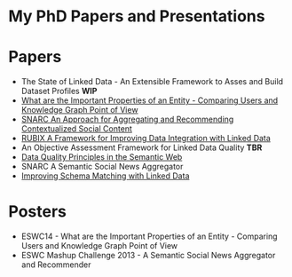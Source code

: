 My PhD Papers and Presentations
===

Papers
======
- The State of Linked Data - An Extensible Framework to Asses and Build Dataset Profiles **WIP**
- [What are the Important Properties of an Entity - Comparing Users and Knowledge Graph Point of View](http://2014.eswc-conferences.org/sites/default/files/eswc2014pd_submission_98.pdf)
- [SNARC An Approach for Aggregating and Recommending Contextualized Social Content](http://link.springer.com/chapter/10.1007%2F978-3-642-41242-4_58)
- [RUBIX A Framework for Improving Data Integration with Linked Data](http://dl.acm.org/citation.cfm?id=2422607)
- An Objective Assessment Framework for Linked Data Quality **TBR**
- [Data Quality Principles in the Semantic Web](http://arxiv.org/ftp/arxiv/papers/1305/1305.4054.pdf)
- SNARC A Semantic Social News Aggregator
- [Improving Schema Matching with Linked Data](http://arxiv.org/ftp/arxiv/papers/1205/1205.2691.pdf)

Posters
=======
- ESWC14 - What are the Important Properties of an Entity - Comparing Users and Knowledge Graph Point of View
- ESWC Mashup Challenge 2013 - A Semantic Social News Aggregator and Recommender

